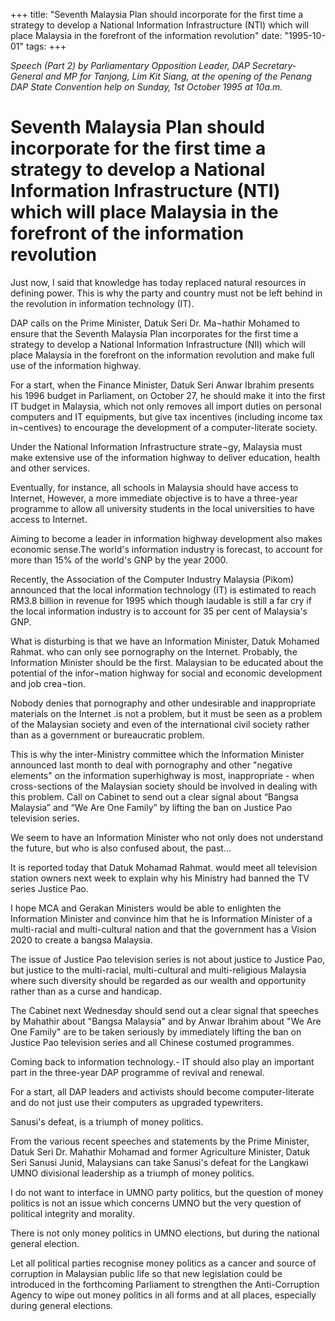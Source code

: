 +++ 
title: "Seventh Malaysia Plan should incorporate for the first time a strategy to develop a National Information Infrastructure (NTI) which will place Malaysia in the forefront of the information revolution"
date: "1995-10-01"
tags:
+++

_Speech (Part 2) by Parliamentary Opposition Leader, DAP Secretary-General and MP for Tanjong, Lim Kit Siang, at the opening of the Penang DAP State Convention help on Sunday, 1st October 1995 at 10a.m._

# Seventh Malaysia Plan should incorporate for the first time a strategy to develop a National Information Infrastructure (NTI) which will place Malaysia in the forefront of the information revolution

Just now, I said that knowledge has today replaced natural resources in defining power. This is why the party and country must not be left behind in the revolution in information technology (IT).</u>

DAP calls on the Prime Minister, Datuk Seri Dr. Ma¬hathir Mohamed to ensure that the Seventh Malaysia Plan incorporates for the first time a strategy to develop a National Information Infrastructure (NII) which will place Malaysia in the forefront on the information revolution and make full use of the information highway.

For a start, when the Finance Minister, Datuk Seri Anwar Ibrahim presents his 1996 budget in Parliament, on October 27, he should make it into the first IT budget in Malaysia, which not only removes all import duties on personal computers and IT equipments, but give tax incentives (including income tax in¬centives) to encourage the development of a computer-literate society.

Under the National Information Infrastructure strate¬gy, Malaysia must make extensive use of the information highway to deliver education, health and other services.

Eventually, for instance, all schools in Malaysia should have access to Internet, However, a more immediate objective is to have a three-year programme to allow all university students in the local universities to have access to Internet.

Aiming  to  become  a leader in  information  highway development  also makes economic sense.The world's  information industry is forecast, to account for more	than 15% of the  world's GNP by the year 2000.

Recently,  the  Association of  the  Computer  Industry Malaysia (Pikom) announced that the local information  technology (IT)  is estimated to reach RM3.8 billion in revenue for  1995 which though laudable is still a far cry if the local information industry is to account for 35 per cent of Malaysia's GNP.

What is disturbing is that we have an Information Minister, Datuk Mohamed Rahmat. who can only see pornography on the Internet. Probably, the Information Minister should be the first. Malaysian to be educated about the potential of the infor¬mation highway for social and economic development and job crea¬tion.

Nobody denies that pornography and other undesirable and inappropriate materials on the Internet .is not a problem, but it must be seen as a problem of the Malaysian society and even of the international civil society rather than as a government or bureaucratic problem.

This is why the inter-Ministry committee which the Information Minister announced last month to deal with pornography and other "negative elements" on the information superhighway is most, inappropriate - when cross-sections of the Malaysian society should be involved in dealing with this problem.
Call on Cabinet to send out a clear signal about “Bangsa Malaysia” and “We Are One Family” by lifting the ban on Justice Pao television series.



We seem to have an Information Minister who not only does not understand the future, but who is also confused about, the past...

It is reported today that Datuk Mohamad Rahmat. would meet all television station owners next week to explain why his Ministry had banned the TV series Justice Pao.

I hope MCA and Gerakan Ministers would be able to enlighten the Information Minister and convince him that he is Information Minister of a multi-racial and multi-cultural nation and that the government has a Vision 2020 to create a bangsa Malaysia.

The issue of Justice Pao television series is not about justice to Justice Pao, but justice to the multi-racial, multi-cultural and multi-religious Malaysia where such diversity should be regarded as our wealth and opportunity rather than as a curse and handicap.

The Cabinet next Wednesday should send out a clear signal that speeches by Mahathir about "Bangsa Malaysia" and by Anwar Ibrahim about "We Are One Family" are to be taken seriously by immediately lifting the ban on Justice Pao television series and all Chinese costumed programmes.

Coming back to information technology.- IT should also play an important part in the three-year DAP programme of revival and renewal.

For a start, all DAP leaders and activists should become computer-literate and do not just use their computers as upgraded typewriters.

Sanusi's defeat, is a triumph of money politics.

From the various recent speeches and statements by the Prime Minister, Datuk Seri Dr. Mahathir Mohamad and former Agriculture Minister, Datuk Seri Sanusi Junid, Malaysians can take Sanusi's defeat for the Langkawi UMNO divisional leadership as a triumph of money politics.

I do not want to interface in UMNO party politics, but the question of money politics is not an issue which concerns UMNO but the very question of political integrity and morality.

There is not only money politics in UMNO elections, but during the national general election.

Let all political parties recognise money politics as a cancer and source of corruption in Malaysian public life so that new legislation could be introduced in the forthcoming Parliament to strengthen the Anti-Corruption Agency to wipe out money politics in all forms and at all places, especially during general elections.
 
